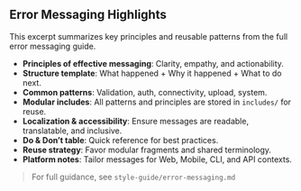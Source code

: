 ## Error Messaging Highlights

This excerpt summarizes key principles and reusable patterns from the full error messaging guide.

- **Principles of effective messaging**: Clarity, empathy, and actionability.
- **Structure template**: What happened + Why it happened + What to do next.
- **Common patterns**: Validation, auth, connectivity, upload, system.
- **Modular includes**: All patterns and principles are stored in `includes/` for reuse.
- **Localization & accessibility**: Ensure messages are readable, translatable, and inclusive.
- **Do & Don’t table**: Quick reference for best practices.
- **Reuse strategy**: Favor modular fragments and shared terminology.
- **Platform notes**: Tailor messages for Web, Mobile, CLI, and API contexts.

> For full guidance, see `style-guide/error-messaging.md`
